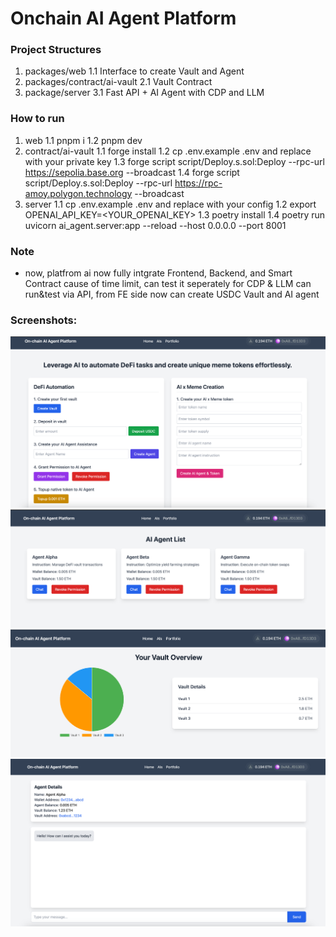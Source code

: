 # Onchain AI Agent Platform

### Project Structures
1. packages/web
1.1 Interface to create Vault and Agent
2. packages/contract/ai-vault
2.1 Vault Contract
3. package/server
3.1 Fast API + AI Agent with CDP and LLM

### How to run
1. web
1.1 pnpm i
1.2 pnpm dev
2. contract/ai-vault
1.1 forge install
1.2 cp .env.example .env and replace with your private key
1.3 forge script script/Deploy.s.sol:Deploy --rpc-url https://sepolia.base.org --broadcast
1.4 forge script script/Deploy.s.sol:Deploy --rpc-url https://rpc-amoy.polygon.technology --broadcast
3. server
1.1 cp .env.example .env and replace with your config
1.2 export OPENAI_API_KEY=<YOUR_OPENAI_KEY>
1.3 poetry install
1.4 poetry run uvicorn ai_agent.server:app --reload --host 0.0.0.0 --port 8001

### Note
- now, platfrom ai now fully intgrate Frontend, Backend, and Smart Contract cause of time limit, can test it seperately for CDP & LLM can run&test via API, from FE side now can create USDC Vault and AI agent

### Screenshots:
![SS1](/3.png "ss1")
![SS2](/1.png "ss2")
![SS3](/2.png "ss3")
![SS4](/4.png "ss4")